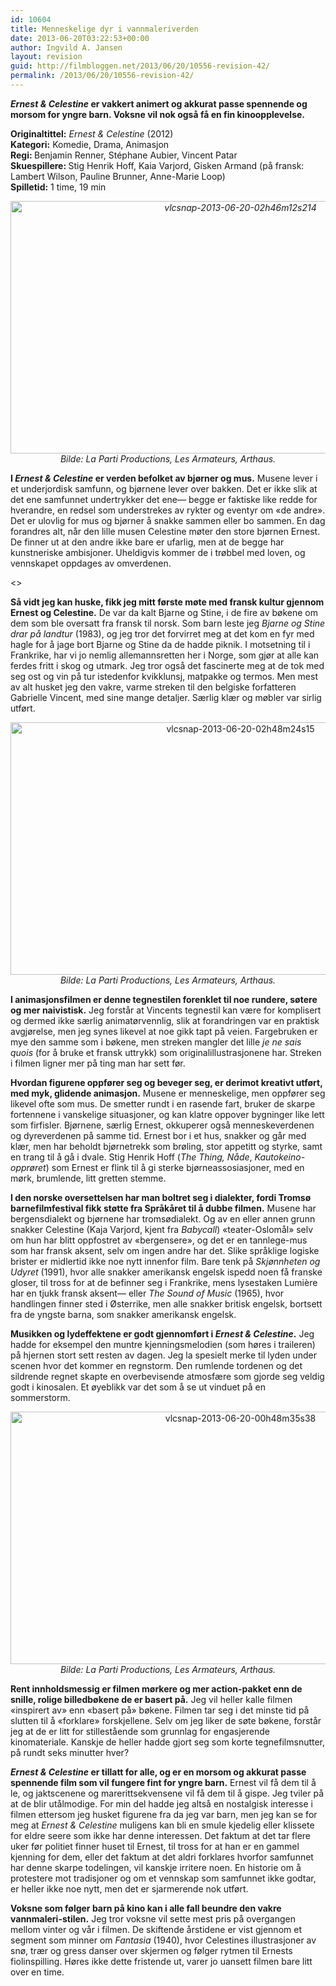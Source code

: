 ```yaml
---
id: 10604
title: Menneskelige dyr i vannmaleriverden
date: 2013-06-20T03:22:53+00:00
author: Ingvild A. Jansen
layout: revision
guid: http://filmbloggen.net/2013/06/20/10556-revision-42/
permalink: /2013/06/20/10556-revision-42/
---
```

<p class="MsoNormal" style="margin-bottom: .0001pt; line-height: normal;">
  <b style="mso-bidi-font-weight: normal;"><i style="mso-bidi-font-style: normal;">Ernest & Celestine</i> er vakkert animert og akkurat passe spennende og morsom for yngre barn. Voksne vil nok også få en fin kinoopplevelse.<!--more--></b>
</p>

**Originaltittel:** _Ernest & Celestine_ (2012)  
**Kategori:** Komedie, Drama, Animasjon  
<b style="mso-bidi-font-weight: normal;">Regi: </b>Benjamin Renner, Stéphane Aubier, Vincent Patar  
<b style="mso-bidi-font-weight: normal;">Skuespillere: </b>Stig Henrik Hoff, Kaia Varjord, Gisken Armand (på fransk: Lambert Wilson, Pauline Brunner, Anne-Marie Loop)  
<b style="mso-bidi-font-weight: normal;">Spilletid:</b> 1 time, 19 min

<p style="text-align: center;">
  <em><a href="http://filmbloggen.net/wp-content/uploads/2013/06/vlcsnap-2013-06-20-02h46m12s214.png"><img class="alignnone size-full wp-image-10581" alt="vlcsnap-2013-06-20-02h46m12s214" src="http://filmbloggen.net/wp-content/uploads/2013/06/vlcsnap-2013-06-20-02h46m12s214.png" width="720" height="404" /></a></em><br /> <em>Bilde: La Parti Productions, Les Armateurs, Arthaus.</em>
</p>

<p class="MsoNormal" style="margin-bottom: .0001pt; line-height: normal;">
  <strong>I <i style="mso-bidi-font-style: normal;">Ernest & Celestine</i> er verden befolket av bjørner og mus.</strong> Musene lever i et underjordisk samfunn, og bjørnene lever over bakken. Det er ikke slik at det ene samfunnet undertrykker det ene— begge er faktiske like redde for hverandre, en redsel som understrekes av rykter og eventyr om «de andre». Det er ulovlig for mus og bjørner å snakke sammen eller bo sammen. En dag forandres alt, når den lille musen Celestine møter den store bjørnen Ernest. De finner ut at den andre ikke bare er ufarlig, men at de begge har kunstneriske ambisjoner. Uheldigvis kommer de i trøbbel med loven, og vennskapet oppdages av omverdenen.
</p>

<> 

<p class="MsoNormal" style="margin-bottom: .0001pt; line-height: normal;">
  <strong>Så vidt jeg kan huske, fikk jeg mitt første møte med fransk kultur gjennom Ernest og Celestine.</strong> De var da kalt Bjarne og Stine, i de fire av bøkene om dem som ble oversatt fra fransk til norsk. Som barn leste jeg <i style="mso-bidi-font-style: normal;">Bjarne og Stine drar på landtur</i> (1983), og jeg tror det forvirret meg at det kom en fyr med hagle for å jage bort Bjarne og Stine da de hadde piknik. I motsetning til i Frankrike, har vi jo nemlig allemannsretten her i Norge, som gjør at alle kan ferdes fritt i skog og utmark. Jeg tror også det fascinerte meg at de tok med seg ost og vin på tur istedenfor kvikklunsj, matpakke og termos. Men mest av alt husket jeg den vakre, varme streken til den belgiske forfatteren Gabrielle Vincent, med sine mange detaljer. Særlig klær og møbler var sirlig utført.
</p>

<p style="text-align: center;">
  <a href="http://filmbloggen.net/wp-content/uploads/2013/06/vlcsnap-2013-06-20-02h48m24s15.png"><img class="alignnone size-full wp-image-10582" alt="vlcsnap-2013-06-20-02h48m24s15" src="http://filmbloggen.net/wp-content/uploads/2013/06/vlcsnap-2013-06-20-02h48m24s15.png" width="720" height="404" /></a><br /> <em>Bilde: La Parti Productions, Les Armateurs, Arthaus.</em>
</p>

<p class="MsoNormal" style="margin-bottom: .0001pt; line-height: normal;">
  <strong>I animasjonsfilmen er denne tegnestilen forenklet til noe rundere, søtere og mer naivistisk.</strong> Jeg forstår at Vincents tegnestil kan være for komplisert og dermed ikke særlig animatørvennlig, slik at forandringen var en praktisk avgjørelse, men jeg synes likevel at noe gikk tapt på veien. Fargebruken er mye den samme som i bøkene, men streken mangler det lille <i style="mso-bidi-font-style: normal;">je ne sais quois</i> (for å bruke et fransk uttrykk) som originalillustrasjonene har. Streken i filmen ligner mer på ting man har sett før.<span style="mso-spacerun: yes;"> </span><span style="mso-spacerun: yes;"> </span>
</p>

<p class="MsoNormal" style="margin-bottom: .0001pt; line-height: normal;">
  <strong>Hvordan figurene oppfører seg og beveger seg, er derimot kreativt utført, med myk, glidende animasjon.</strong> Musene er menneskelige, men oppfører seg likevel ofte som mus. De smetter rundt i en rasende fart, bruker de skarpe fortennene i vanskelige situasjoner, og kan klatre oppover bygninger like lett som firfisler. Bjørnene, særlig Ernest, okkuperer også menneskeverdenen og dyreverdenen på samme tid. Ernest bor i et hus, snakker og går med klær, men har beholdt bjørnetrekk som brøling, stor appetitt og styrke, samt en trang til å gå i dvale. Stig Henrik Hoff (<i style="mso-bidi-font-style: normal;">The Thing, Nåde</i>, <i style="mso-bidi-font-style: normal;">Kautokeino-opprøret</i>) som Ernest er flink til å gi sterke bjørneassosiasjoner, med en mørk, brumlende, litt gretten stemme. <span style="mso-spacerun: yes;"> </span>
</p>

<p class="MsoNormal" style="margin-bottom: .0001pt; line-height: normal;">
  <strong>I den norske oversettelsen har man boltret seg i dialekter, fordi Tromsø barnefilmfestival fikk støtte fra Språkåret til å dubbe filmen.</strong> Musene har bergensdialekt og bjørnene har tromsødialekt. Og av en eller annen grunn snakker Celestine (Kaja Varjord, kjent fra <i style="mso-bidi-font-style: normal;">Babycall</i>) «teater-Oslomål» selv om hun har blitt oppfostret av «bergensere», og det er en tannlege-mus som har fransk aksent, selv om ingen andre har det. Slike språklige logiske brister er midlertid ikke noe nytt innenfor film. Bare tenk på <i style="mso-bidi-font-style: normal;">Skjønnheten og Udyret</i> (1991), hvor alle snakker amerikansk engelsk ispedd noen få franske gloser, til tross for at de befinner seg i Frankrike, mens lysestaken Lumière har en tjukk fransk aksent— eller <i style="mso-bidi-font-style: normal;">The Sound of Music</i> (1965), hvor handlingen finner sted i Østerrike, men alle snakker britisk engelsk, bortsett fra de yngste barna, som snakker amerikansk engelsk.
</p>

<p class="MsoNormal" style="margin-bottom: .0001pt; line-height: normal;">
  <strong>Musikken og lydeffektene er godt gjennomført i <i style="mso-bidi-font-style: normal;">Ernest & Celestine</i>.</strong> Jeg hadde for eksempel den muntre kjenningsmelodien (som høres i traileren) på hjernen stort sett resten av dagen. Jeg la spesielt merke til lyden under scenen hvor det kommer en regnstorm. Den rumlende tordenen og det sildrende regnet skapte en overbevisende atmosfære som gjorde seg veldig godt i kinosalen. Et øyeblikk var det som å se ut vinduet på en sommerstorm.
</p>

<p class="MsoNormal" style="margin-bottom: 0pt; line-height: normal; text-align: center;">
  <a href="http://filmbloggen.net/wp-content/uploads/2013/06/vlcsnap-2013-06-20-00h48m35s38.png"><img class="size-full wp-image-10564 aligncenter" alt="vlcsnap-2013-06-20-00h48m35s38" src="http://filmbloggen.net/wp-content/uploads/2013/06/vlcsnap-2013-06-20-00h48m35s38.png" width="720" height="404" /></a><em>Bilde: La Parti Productions, Les Armateurs, Arthaus.</em>
</p>

<p class="MsoNormal" style="margin-bottom: .0001pt; line-height: normal;">
  <strong>Rent innholdsmessig er filmen mørkere og mer action-pakket enn de snille, rolige billedbøkene de er basert på.</strong> Jeg vil heller kalle filmen &laquo;inspirert av&raquo; enn &laquo;basert på&raquo; bøkene. Filmen tar seg i det minste tid på slutten til å «forklare» forskjellene. Selv om jeg liker de søte bøkene, forstår jeg at de er litt for stillestående som grunnlag for engasjerende kinomateriale. Kanskje de heller hadde gjort seg som korte tegnefilmsnutter, på rundt seks minutter hver?  <span style="mso-spacerun: yes;"> </span><span style="mso-spacerun: yes;"> </span><span style="mso-spacerun: yes;"> </span>
</p>

<p class="MsoNormal" style="margin-bottom: .0001pt; line-height: normal;">
  <strong><i style="mso-bidi-font-style: normal;">Ernest & Celestine</i> er tillatt for alle, og er en morsom og akkurat passe spennende film som vil fungere fint for yngre barn.</strong> Ernest vil få dem til å le, og jaktscenene og marerittsekvensene vil få dem til å gispe. Jeg tviler på at de blir utålmodige. For min del hadde jeg altså en nostalgisk interesse i filmen ettersom jeg husket figurene fra da jeg var barn, men jeg kan se for meg at <i style="mso-bidi-font-style: normal;">Ernest & Celestine</i> muligens kan bli en smule kjedelig eller klissete for eldre seere som ikke har denne interessen. Det faktum at det tar flere uker før politiet finner huset til Ernest, til tross for at han er en gammel kjenning for dem, eller det faktum at det aldri forklares hvorfor samfunnet har denne skarpe todelingen, vil kanskje irritere noen. En historie om å protestere mot tradisjoner og om et vennskap som samfunnet ikke godtar, er heller ikke noe nytt, men det er sjarmerende nok utført.
</p>

<p class="MsoNormal" style="margin-bottom: .0001pt; line-height: normal;">
  <strong>Voksne som følger barn på kino kan i alle fall beundre den vakre vannmaleri-stilen.</strong> Jeg tror voksne vil sette mest pris på overgangen mellom vinter og vår i filmen. De skiftende årstidene er vist gjennom et segment som minner om <i style="mso-bidi-font-style: normal;">Fantasia</i> (1940), hvor Celestines illustrasjoner av snø, trær og gress danser over skjermen og følger rytmen til Ernests fiolinspilling. Høres ikke dette fristende ut, varer jo uansett filmen bare litt over en time.
</p>

<p class="MsoNormal" style="margin-bottom: .0001pt; line-height: normal;">
  <div class="video-shortcode">
  </div>
</p>